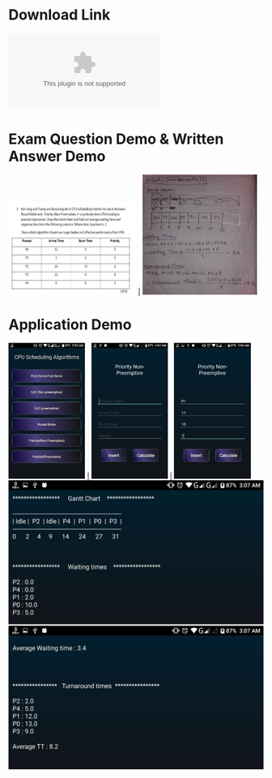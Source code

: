 # Download Link

![Click and Download](https://raw.githubusercontent.com/xack20/AndroidApp_CPU_Scheduling_Algorithms/master/app/release/app-release.apk)

# Exam Question Demo &  Written Answer Demo
<img src="https://github.com/xack20/AndroidApp_CPU_Scheduling_Algorithms/blob//master/images/ex_qs.png" width="50%" height="50%"> | 
<img src="https://github.com/xack20/AndroidApp_CPU_Scheduling_Algorithms/blob//master/images/ex_ans.png" width="45%" height="45%">

# Application Demo
<img src="https://github.com/xack20/AndroidApp_CPU_Scheduling_Algorithms/blob//master/images/img1.jpg" width="30%" height="30%"> | 
<img src="https://github.com/xack20/AndroidApp_CPU_Scheduling_Algorithms/blob//master/images/img2.jpg" width="30%" height="30%"> | 
<img src="https://github.com/xack20/AndroidApp_CPU_Scheduling_Algorithms/blob//master/images/img3.jpg" width="30%" height="30%"> 
<img src="https://github.com/xack20/AndroidApp_CPU_Scheduling_Algorithms/blob//master/images/img4.jpg" >
<img src="https://github.com/xack20/AndroidApp_CPU_Scheduling_Algorithms/blob//master/images/img5.jpg" > 

